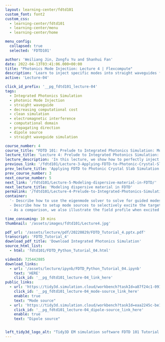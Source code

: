 ```yaml
---
layout: learning-center/fdtd101
custom_font: font2
custom_css:
  - learning-center/fdtd101
  - learning-center/menu
  - learning-center/home

menu_config:
  collapsed: true
  selected: 'FDTD101'

author: 'Weiliang Jin, Zongfu Yu and Shanhui Fan'
date: 2022-04-13T03:41:06.000+00:00
title: "Photonics Mode Injection: Lecture 4 | Flexcompute"
description: 'Learn to inject specific modes into straight waveguides for cost-effective FDTD simulations.'
active: 'Lecture-04'

click_id_prefix: '__pg_fdtd101_lecture-04'
tags:
  - Integrated Photonics Simulation
  - photonic Mode Injection
  - straight waveguide
  - decreasing computational cost
  - clean simulation
  - electromagnetic interference
  - computational domain
  - propagating direction
  - dipole source
  - straight waveguide simulation

course_number: 4
course_title: "FDTD 101: Prelude to Integrated Photonics Simulation: Mode Injection"
lecture_title: 'Lecture 4: Prelude to Integrated Photonics Simulation: Mode Injection'
lecture_description: 'In this lecture, we show how to perfectly inject a specific mode into a straight waveguide. This is helpful in decreasing computational cost, and having a clean simulation without unwanted electromagnetic interference in the computational domain.' 
previous_link: '/fdtd101/Lecture-3-Applying-FDTD-to-Photonic-Crystal-Slab-Simulation/'
prev_lecture_title: 'Applying FDTD to Photonic Crystal Slab Simulation'
prev_course_number: 3
next_course_number: 5
next_link: '/fdtd101/Lecture-5-Modeling-dispersive-material-in-FDTD/'
next_lecture_title: 'Modeling dispersive material in FDTD'
permalink: '/fdtd101/Lecture-4-Prelude-to-Integrated-Photonics-Simulation-Mode-Injection/'
container:
  '- Describe how to use the eigenmode solver to solve for guided modes.<br />
  - Describe how to setup mode sources to selectively excite the target mode along a specific propagating direction.<br />
  - As a comparison, we also illustrate the field profile when excited by a dipole source.'

time_consuming: 10 mins
thumbnail: '/assets/images/fdtd101/Lecture4.jpg'

pdf_url: '/assets/lecture/pdf/20220829/FDTD_Tutorial_4.pptx.pdf'
transcript: 'FDTD_Tutorial_4'
download_pdf_title: 'Download Integrated Photonics Simulation'
source_html_list:
  - html: 'fdtd101/FDTD_Python_Tutorial_04.html'

videoId: 725442885
download_links: 
  - url: '/assets/lecture/ipynb/FDTD_Python_Tutorial_04.ipynb'
    text: 'HERE'
    click_id: '__pg_fdtd101_lecture-04_link_here'
public_links:
  - url: 'https://tidy3d.simulation.cloud/workbench?taskId=a87f24c1-091b-4468-a6fd-61772443d0ab'
    click_id: '__pg_fdtd101_lecture-04_mode-source_link_here'
    enable: true
    text: "Mode source"
  - url: 'https://tidy3d.simulation.cloud/workbench?taskId=eaa2245c-be11-45d3-82ab-0f95fd961909'
    click_id: '__pg_fdtd101_lecture-04_dipole-source_link_here'
    enable: true
    text: "Dipole source"


left_tidy3d_logo_alt: "Tidy3D EM simulation software FDTD 101 Tutorial 4 Prelude to Integrated Photonics Simulation Mode Injection"
---
```


